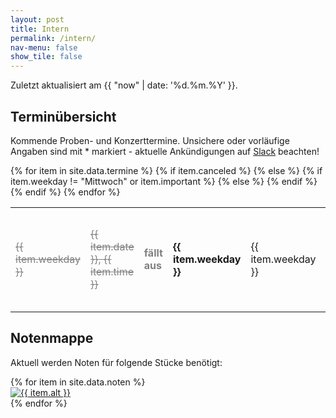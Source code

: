 ```yaml
---
layout: post
title: Intern
permalink: /intern/
nav-menu: false
show_tile: false
---
```


<p>Zuletzt aktualisiert am {{ "now" | date: '%d.%m.%Y' }}.</p>

<div class="row">
<div class="8u 12u$(small)">
<h2 id="termine">Terminübersicht</h2>
<p>Kommende Proben- und Konzerttermine. Unsichere oder vorläufige Angaben sind mit * markiert - aktuelle Ankündigungen auf <a href="https://bachchorhagen.slack.com">Slack</a> beachten!</p>
<table>
<tbody>
  {% for item in site.data.termine %}
    <tr>
      {% if item.canceled %}
        <td style="color:gray"><del>{{ item.weekday }}</del></td>
        <td style="color:gray"><del>{{ item.date }}, {{ item.time }}</del></td>
        <td><b style="color:gray">fällt aus</b></td>
      {% else %}
        {% if item.weekday != "Mittwoch" or item.important %}
          <td><b>{{ item.weekday }}</b></td>
        {% else %}
          <td>{{ item.weekday }}</td>
        {% endif %}
        <td>{% if item.important %}<b>{% endif %}{{ item.date }}, {{ item.time }}{%if item.important %}</b>{% endif %}</td>
        <td>{% if item.important %}<b>{% endif %}{{ item.notes }}{%if item.important %}</b>{% endif %}</td>
      {% endif %}
    </tr>
  {% endfor %}
</tbody>
</table>
</div>
<div class="4u 12u$(small)">
<h2 id="noten">Notenmappe</h2>
<p>Aktuell werden Noten für folgende Stücke benötigt:</p>
<div class="box alt">
  <div class="row 50% uniform">
    {% for item in site.data.noten %}
      <div class="6u"><span class="image fit">
        <a href="{{ item.href }}"><img src="{{ item.src }}" alt="{{ item.alt }}"/></a>
      </span><div>
    {% endfor %}
  </div>
</div>
</div>
</div>
